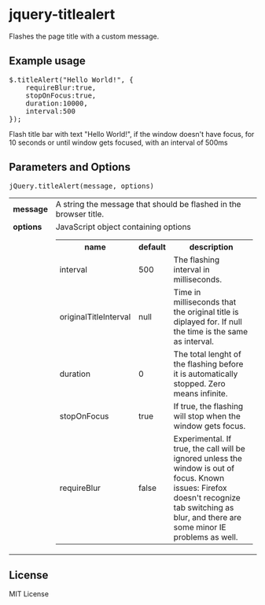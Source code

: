 jquery-titlealert
=================

Flashes the page title with a custom message. 

Example usage
-------------

<pre>
$.titleAlert("Hello World!", {
    requireBlur:true,
    stopOnFocus:true,
    duration:10000,
    interval:500
});
</pre>

Flash title bar with text "Hello World!", if the window doesn't have focus, for 10 seconds or until window gets focused, with an interval of 500ms

Parameters and Options
----------------------

<pre>jQuery.titleAlert(message, options)</pre>

<table>
<tr>
	<td><b>message</b></td>
	<td>A string  the message that should be flashed in the browser title.</td>
</tr>
<tr>
	<td valign="top"><b>options</b></td>
	<td>
JavaScript object containing options

<table>
<tr>
	<th>name</th>
	<th>default</th>
	<th>description</th>
</tr>
<tr>
	<td>interval</td>
	<td>500</td>
	<td>The flashing interval in milliseconds.</td>
</tr>
<tr>
	<td>originalTitleInterval</td>
	<td>null</td>
	<td>Time in milliseconds that the original title is diplayed for. If null the time is the same as interval.</td>
<tr>
	<td>duration</td>
	<td>0</td>
	<td>The total lenght of the flashing before it is automatically stopped. Zero means infinite.</td>
</tr>
<tr>
	<td>stopOnFocus</td>
	<td>true</td>
	<td>If true, the flashing will stop when the window gets focus.</td>
</tr>
<tr>
	<td>requireBlur</td>
	<td>false</td>
	<td>Experimental. If true, the call will be ignored unless the window is out of focus. Known issues: Firefox doesn't recognize tab switching as blur, and there are some minor IE problems as well.</td>
</tr>
</table>

</td>
</tr>
</table>


License
-------
MIT License
